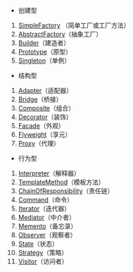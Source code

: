  * 创建型
  1. [SimpleFactory](SimpleFactory.md) （简单工厂或工厂方法）
  1. [AbstractFactory](AbstractFactory.md)（抽象工厂）
  1. [Builder](Builder.md)（建造者）
  1. [Prototype](Prototype.md)（原型）
  1. [Singleton](Singleton.md)（单例）
  * 结构型
  1. [Adapter](Adapter.md)（适配器）
  1. [Bridge](Bridge.md)（桥接）
  1. [Composite](Composite.md)（组合）
  1. [Decorator](Decorator.md)（装饰）
  1. [Facade](Facade.md)（外观）
  1. [Flyweight](Flyweight.md)（享元）
  1. [Proxy](Proxy.md)（代理）
  * 行为型
  1. [Interpreter](Interpreter.md)（解释器）
  1. [TemplateMethod](TemplateMethod.md)（模板方法）
  1. [ChainOfResponsibility](ChainOfResponsibility.md)（责任链）
  1. [Command](Command.md)（命令）
  1. [Iterator](Iterator.md)（迭代器）
  1. [Mediator](Mediator.md)（中介者）
  1. [Memento](Memento.md)（备忘录）
  1. [Observer](Observer.md)（观察者）
  1. [State](State.md)（状态）
  1. [Strategy](Strategy.md)（策略）
  1. [Visitor](Visitor.md)（访问者）